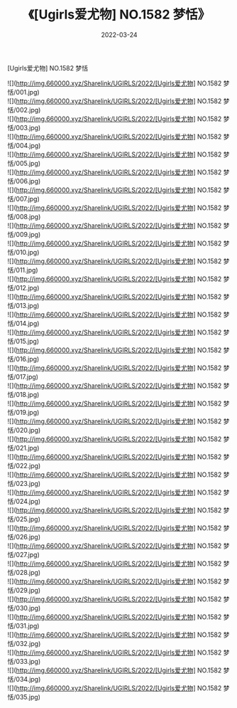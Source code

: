 ﻿---
layout: post
title:  《[Ugirls爱尤物] NO.1582 梦恬》
date:   2022-03-24
img: http://img.660000.xyz/Sharelink/UGIRLS/2022/[Ugirls爱尤物] NO.1582 梦恬/000.jpg
categories: [美女, 清纯, 唯美]
---

[Ugirls爱尤物] NO.1582 梦恬

 ![](http://img.660000.xyz/Sharelink/UGIRLS/2022/[Ugirls爱尤物] NO.1582 梦恬/001.jpg) <br>![](http://img.660000.xyz/Sharelink/UGIRLS/2022/[Ugirls爱尤物] NO.1582 梦恬/002.jpg) <br>![](http://img.660000.xyz/Sharelink/UGIRLS/2022/[Ugirls爱尤物] NO.1582 梦恬/003.jpg) <br>![](http://img.660000.xyz/Sharelink/UGIRLS/2022/[Ugirls爱尤物] NO.1582 梦恬/004.jpg) <br>![](http://img.660000.xyz/Sharelink/UGIRLS/2022/[Ugirls爱尤物] NO.1582 梦恬/005.jpg) <br>![](http://img.660000.xyz/Sharelink/UGIRLS/2022/[Ugirls爱尤物] NO.1582 梦恬/006.jpg) <br>![](http://img.660000.xyz/Sharelink/UGIRLS/2022/[Ugirls爱尤物] NO.1582 梦恬/007.jpg) <br>![](http://img.660000.xyz/Sharelink/UGIRLS/2022/[Ugirls爱尤物] NO.1582 梦恬/008.jpg) <br>![](http://img.660000.xyz/Sharelink/UGIRLS/2022/[Ugirls爱尤物] NO.1582 梦恬/009.jpg) <br>![](http://img.660000.xyz/Sharelink/UGIRLS/2022/[Ugirls爱尤物] NO.1582 梦恬/010.jpg) <br>![](http://img.660000.xyz/Sharelink/UGIRLS/2022/[Ugirls爱尤物] NO.1582 梦恬/011.jpg) <br>![](http://img.660000.xyz/Sharelink/UGIRLS/2022/[Ugirls爱尤物] NO.1582 梦恬/012.jpg) <br>![](http://img.660000.xyz/Sharelink/UGIRLS/2022/[Ugirls爱尤物] NO.1582 梦恬/013.jpg) <br>![](http://img.660000.xyz/Sharelink/UGIRLS/2022/[Ugirls爱尤物] NO.1582 梦恬/014.jpg) <br>![](http://img.660000.xyz/Sharelink/UGIRLS/2022/[Ugirls爱尤物] NO.1582 梦恬/015.jpg) <br>![](http://img.660000.xyz/Sharelink/UGIRLS/2022/[Ugirls爱尤物] NO.1582 梦恬/016.jpg) <br>![](http://img.660000.xyz/Sharelink/UGIRLS/2022/[Ugirls爱尤物] NO.1582 梦恬/017.jpg) <br>![](http://img.660000.xyz/Sharelink/UGIRLS/2022/[Ugirls爱尤物] NO.1582 梦恬/018.jpg) <br>![](http://img.660000.xyz/Sharelink/UGIRLS/2022/[Ugirls爱尤物] NO.1582 梦恬/019.jpg) <br>![](http://img.660000.xyz/Sharelink/UGIRLS/2022/[Ugirls爱尤物] NO.1582 梦恬/020.jpg) <br>![](http://img.660000.xyz/Sharelink/UGIRLS/2022/[Ugirls爱尤物] NO.1582 梦恬/021.jpg) <br>![](http://img.660000.xyz/Sharelink/UGIRLS/2022/[Ugirls爱尤物] NO.1582 梦恬/022.jpg) <br>![](http://img.660000.xyz/Sharelink/UGIRLS/2022/[Ugirls爱尤物] NO.1582 梦恬/023.jpg) <br>![](http://img.660000.xyz/Sharelink/UGIRLS/2022/[Ugirls爱尤物] NO.1582 梦恬/024.jpg) <br>![](http://img.660000.xyz/Sharelink/UGIRLS/2022/[Ugirls爱尤物] NO.1582 梦恬/025.jpg) <br>![](http://img.660000.xyz/Sharelink/UGIRLS/2022/[Ugirls爱尤物] NO.1582 梦恬/026.jpg) <br>![](http://img.660000.xyz/Sharelink/UGIRLS/2022/[Ugirls爱尤物] NO.1582 梦恬/027.jpg) <br>![](http://img.660000.xyz/Sharelink/UGIRLS/2022/[Ugirls爱尤物] NO.1582 梦恬/028.jpg) <br>![](http://img.660000.xyz/Sharelink/UGIRLS/2022/[Ugirls爱尤物] NO.1582 梦恬/029.jpg) <br>![](http://img.660000.xyz/Sharelink/UGIRLS/2022/[Ugirls爱尤物] NO.1582 梦恬/030.jpg) <br>![](http://img.660000.xyz/Sharelink/UGIRLS/2022/[Ugirls爱尤物] NO.1582 梦恬/031.jpg) <br>![](http://img.660000.xyz/Sharelink/UGIRLS/2022/[Ugirls爱尤物] NO.1582 梦恬/032.jpg) <br>![](http://img.660000.xyz/Sharelink/UGIRLS/2022/[Ugirls爱尤物] NO.1582 梦恬/033.jpg) <br>![](http://img.660000.xyz/Sharelink/UGIRLS/2022/[Ugirls爱尤物] NO.1582 梦恬/034.jpg) <br>![](http://img.660000.xyz/Sharelink/UGIRLS/2022/[Ugirls爱尤物] NO.1582 梦恬/035.jpg) <br>